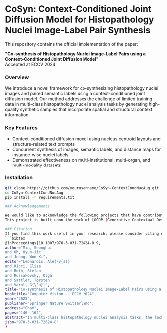 # CoSyn: Context-Conditioned Joint Diffusion Model for Histopathology Nuclei Image-Label Pair Synthesis

This repository contains the official implementation of the paper:

**"Co-synthesis of Histopathology Nuclei Image-Label Pairs using a Context-Conditioned Joint Diffusion Model"**  
Accepted at ECCV 2024

### Overview

We introduce a novel framework for co-synthesizing histopathology nuclei images and paired semantic labels using a context-conditioned joint diffusion model. Our method addresses the challenge of limited training data in multi-class histopathology nuclei analysis tasks by generating high-quality synthetic samples that incorporate spatial and structural context information.

### Key Features

- Context-conditioned diffusion model using nucleus centroid layouts and structure-related text prompts
- Concurrent synthesis of images, semantic labels, and distance maps for instance-wise nuclei labels
- Demonstrated effectiveness on multi-institutional, multi-organ, and multi-modality datasets

### Installation

```bash
git clone https://github.com/yourusername/CoSyn-ContextCondNucAug.git
cd CoSyn-ContextCondNucAug
pip install -r requirements.txt

### Acknowledgements

We would like to acknowledge the following projects that have contributed to our work:
This project is built upon the work of [GCDP (Generative Contextual Descriptor Prediction)](https://github.com/pmh9960/GCDP). We thank the authors for making their code available.

### Citation
If you find this work useful in your research, please consider citing our paper:
```bibtex
@InProceedings{10.1007/978-3-031-72624-8_9,
author="Min, Seonghui
and Oh, Hyun-Jic
and Jeong, Won-Ki",
editor="Leonardis, Ale{\v{s}}
and Ricci, Elisa
and Roth, Stefan
and Russakovsky, Olga
and Sattler, Torsten
and Varol, G{\"u}l",
title="Co-synthesis of Histopathology Nuclei Image-Label Pairs Using a Context-Conditioned Joint Diffusion Model",
booktitle="Computer Vision -- ECCV 2024",
year="2025",
publisher="Springer Nature Switzerland",
address="Cham",
pages="146--162",
abstract="In multi-class histopathology nuclei analysis tasks, the lack of training data becomes a main bottleneck for the performance of learning-based methods. To tackle this challenge, previous methods have utilized generative models to increase data by generating synthetic samples. However, existing methods often overlook the importance of considering the context of biological tissues (e.g., shape, spatial layout, and tissue type) Moreover, while generative models have shown superior performance in synthesizing realistic histopathology images, none of the existing methods are capable of producing image-label pairs at the same time. In this paper, we introduce a novel framework for co-synthesizing histopathology nuclei images and paired semantic labels using a context-conditioned joint diffusion model. We propose conditioning of a diffusion model using nucleus centroid layouts with structure-related text prompts to incorporate spatial and structural context information into the generation targets. Moreover, we enhance the granularity of our synthesized semantic labels by generating instance-wise nuclei labels using distance maps synthesized concurrently in conjunction with the images and semantic labels. We demonstrate the effectiveness of our framework in generating high-quality samples on multi-institutional, multi-organ, and multi-modality datasets. Our synthetic data consistently outperforms existing augmentation methods in the downstream tasks of nuclei segmentation and classification.",
isbn="978-3-031-72624-8"
}
```
